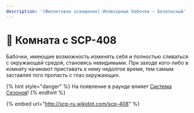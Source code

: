 ```yaml
---
description: '[Фиолетовое освещение] Иллюзорные бабочки – Безопасный'
---
```


# 🦋 Комната с SCP-408

Бабочки, имеющие возможность изменять себя и полностью сливаться с окружающей средой, становясь невидимыми. При заходе кого-либо в комнату начинают приставать к нему недолгое время, тем самым заставляя того пропасть с глаз окружающих.

{% hint style="danger" %}
На появление в раунде влияет [Система Сезонов](../server-systems/seasons-system.md)!
{% endhint %}

{% embed url="http://scp-ru.wikidot.com/scp-408" %}
